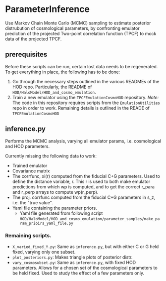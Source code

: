 # ParameterInference

Use Markov Chain Monte Carlo (MCMC) sampling to estimate posterior distrubution of cosmological parameters, by confronting emulator prediction of the projected Two-point correlation function (TPCF) to mock data of the projected TPCF.

## prerequisites
Before these scripts can be run, certain lost data needs to be regenerated. To get everything in place, the following has to be done:
 1. Go through the necessary steps outlined in the various READMEs of the HOD repo. Particularly, the README of `HOD/HaloModel/HOD_and_cosmo_emulation`. 
 2. Train a new emulator using the `TPCFEmulationCosmoHOD` repository. *Note:* The code in this repository requires scripts from the `EmulationUtilities` repo in order to work. Remaining details is outlined in the READE of `TPCFEmulationCosmoHOD`



## inference.py
Performs the MCMC analysis, varying all emulator params, i.e. cosmological and HOD parameters. 

Currently missing the following data to work:
 - Trained emulator
 - Covariance matrix
 - The corrfunc, xi(r) computed from the fiducial C+G parameters. Used to define the distance variable, r. This r is used to both make emulator predictions from which wp is computed, and to get the correct r_para and r_perp arrays to compute wp(r_perp).   
 - The proj. corrfunc computed from the fiducial C+G parameters in s_z, i.e. the "true value". 
 - Yaml file containing the parameter priors. 
     - Yaml file generated from following script `HOD/HaloModel/HOD_and_cosmo_emulation/parameter_samples/make_param_prioirs_yaml_file.py` 


### Remaining scripts.
 - `X_varied_fixed_Y.py`: Same as `inference.py`, but with either C or G held fixed, varying only one subset. 
 - `plot_posteriors.py`: Makes triangle plots of posterior distr. 
 - `vary_cosmosubset.py`: Same as `inference.py`, with fixed HOD parameters. Allows for a chosen set of the cosmological parameters to be held fixed. Used to study the effect of a few parameters only.    
